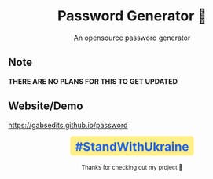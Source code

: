 
<div align="center">

  # Password Generator 🌾
  <sup2> An opensource password generator </sup2>
  </div>
  
  ## Note
**THERE ARE NO PLANS FOR THIS TO GET UPDATED**
  
## Website/Demo
https://gabsedits.github.io/password



<div align="center">

[![Stand With Ukraine](https://raw.githubusercontent.com/vshymanskyy/StandWithUkraine/main/badges/StandWithUkraine.svg)](https://stand-with-ukraine.pp.ua)

  <sup> Thanks for checking out my project 👋</sup>
</div>

